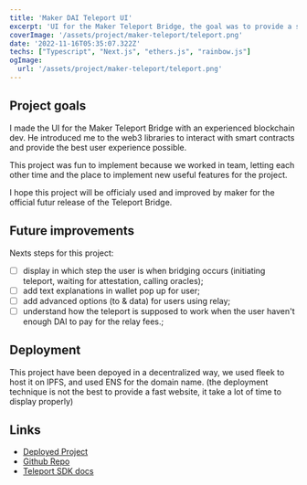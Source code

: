 ```yaml
---
title: 'Maker DAI Teleport UI'
excerpt: 'UI for the Maker Teleport Bridge, the goal was to provide a smooth user experience to bridge assets from L2 to L1 smoothly using the TeleportSDK and smart contract.'
coverImage: '/assets/project/maker-teleport/teleport.png'
date: '2022-11-16T05:35:07.322Z'
techs: ["Typescript", "Next.js", "ethers.js", "rainbow.js"]
ogImage:
  url: '/assets/project/maker-teleport/teleport.png'
---
```


## Project goals

I made the UI for the Maker Teleport Bridge with an experienced blockchain dev. He introduced me to the web3 libraries to interact with smart contracts and provide the best user experience possible. 

This project was fun to implement because we worked in team, letting each other time and the place to implement new useful features for the project. 

I hope this project will be officialy used and improved by maker for the official futur release of the Teleport Bridge. 

## Future improvements 

Nexts steps for this project: 
   - [ ] display in which step the user is when bridging occurs (initiating teleport, waiting for attestation, calling oracles);
   - [ ] add text explanations in wallet pop up for user;
   - [ ] add advanced options (to & data) for users using relay;
   - [ ] understand how the teleport is supposed to work when the user haven't enough DAI to pay for the relay fees.;

## Deployment

This project have been depoyed in a decentralized way, we used fleek to host it on IPFS, and used ENS for the domain name. (the deployment technique is not the best to provide a fast website, it take a lot of time to display properly)

## Links

- [Deployed Project](http://teleportdai.eth.link)
- [Github Repo](https://github.com/davidbarbi3r/maker-teleport)
- [Teleport SDK docs](https://makergrowth.github.io/teleport-sdk-docs/)